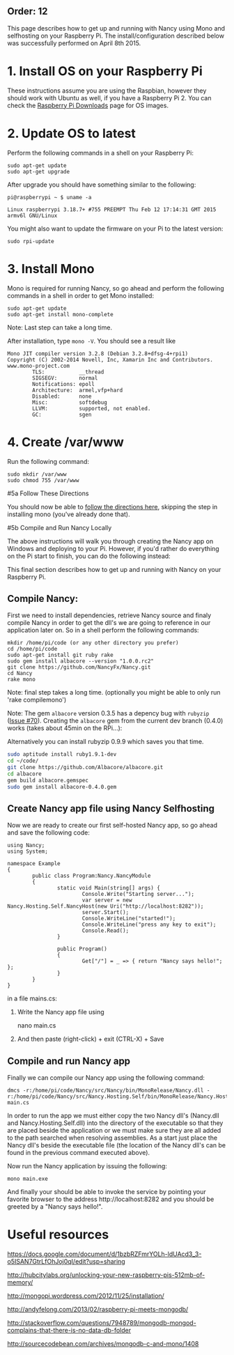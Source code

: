 Order: 12
---
This page describes how to get up and running with Nancy using Mono and selfhosting on your Raspberry Pi.
The install/configuration described below was successfully performed on April 8th 2015.

# 1. Install OS on your Raspberry Pi

These instructions assume you are using the Raspbian, however they should work with Ubuntu as well, if you have a Raspberry Pi 2. You can check the [Raspberry Pi Downloads](http://www.raspberrypi.org/downloads/) page for OS images.

# 2. Update OS to latest

Perform the following commands in a shell on your Raspberry Pi:

    sudo apt-get update
    sudo apt-get upgrade

After upgrade you should have something similar to the following:

    pi@raspberrypi ~ $ uname -a

    Linux raspberrypi 3.18.7+ #755 PREEMPT Thu Feb 12 17:14:31 GMT 2015 armv6l GNU/Linux

You might also want to update the firmware on your Pi to the latest version:

    sudo rpi-update

# 3. Install Mono

Mono is required for running Nancy, so go ahead and perform the following commands in a shell in order to get Mono installed:

    sudo apt-get update
    sudo apt-get install mono-complete

Note: Last step can take a long time.

After installation, type `mono -V`. You should see a result like 

    Mono JIT compiler version 3.2.8 (Debian 3.2.8+dfsg-4+rpi1)
    Copyright (C) 2002-2014 Novell, Inc, Xamarin Inc and Contributors. www.mono-project.com
            TLS:           __thread
            SIGSEGV:       normal
            Notifications: epoll
            Architecture:  armel,vfp+hard
            Disabled:      none
            Misc:          softdebug
            LLVM:          supported, not enabled.
            GC:            sgen
    

# 4. Create /var/www

Run the following command:

    sudo mkdir /var/www
    sudo chmod 755 /var/www

#5a Follow These Directions

You should now be able to [follow the directions here](https://github.com/NancyFx/Nancy/wiki/Hosting-Nancy-with-Nginx-on-Ubuntu#create-nancy-website), skipping the step in installing mono (you've already done that).

#5b Compile and Run Nancy Locally

The above instructions will walk you through creating the Nancy app on Windows and deploying to your Pi. However, if you'd rather do everything on the Pi start to finish, you can do the following instead:

This final section describes how to get up and running with Nancy on your Raspberry Pi.

## Compile Nancy:

First we need to install dependencies, retrieve Nancy source and finaly compile Nancy in order to get the dll's we are going to reference in our application later on. So in a shell perform the following commands:

    mkdir /home/pi/code (or any other directory you prefer)
    cd /home/pi/code
    sudo apt-get install git ruby rake
    sudo gem install albacore --version "1.0.0.rc2"
    git clone https://github.com/NancyFx/Nancy.git
    cd Nancy
    rake mono

Note: final step takes a long time. (optionally you might be able to only run 'rake compilemono')

Note: The gem `albacore` version 0.3.5 has a depency bug with `rubyzip` ([Issue #70](https://github.com/Albacore/albacore/issues/70)). Creating the `albacore` gem from the current dev branch (0.4.0) works (takes about 45min on the RPi...):

Alternatively you can install rubyzip 0.9.9 which saves you that time.

``` sh
sudo aptitude install ruby1.9.1-dev
cd ~/code/
git clone https://github.com/Albacore/albacore.git
cd albacore
gem build albacore.gemspec
sudo gem install albacore-0.4.0.gem
```

## Create Nancy app file using Nancy Selfhosting

Now we are ready to create our first self-hosted Nancy app, so go ahead and save the following code:

    using Nancy;
    using System;
    
    namespace Example
    {
            public class Program:Nancy.NancyModule
            {
                    static void Main(string[] args) {
                            Console.Write("Starting server...");
                            var server = new Nancy.Hosting.Self.NancyHost(new Uri("http://localhost:8282"));
                            server.Start();
                            Console.WriteLine("started!");
                            Console.WriteLine("press any key to exit");
                            Console.Read();
                    }
    
                    public Program()
                    {
                            Get["/"] = _ => { return "Nancy says hello!"; };
                    }
            }
    }

in a file mains.cs:

1. Write the Nancy app file using

    nano main.cs

2. And then paste (right-click) + exit (CTRL-X) + Save

## Compile and run Nancy app

Finally we can compile our Nancy app using the following command:

    dmcs -r:/home/pi/code/Nancy/src/Nancy/bin/MonoRelease/Nancy.dll -r:/home/pi/code/Nancy/src/Nancy.Hosting.Self/bin/MonoRelease/Nancy.Hosting.Self.dll main.cs

In order to run the app we must either copy the two Nancy dll's (Nancy.dll and Nancy.Hosting.Self.dll) into the directory of the executable so that they are placed beside the application or we must make sure they are all added to the path searched when resolving assemblies. As a start just place the Nancy dll's beside the executable file (the location of the Nancy dll's can be found in the previous command executed above). 

Now run the Nancy application by issuing the following:

    mono main.exe

And finally your should be able to invoke the service by pointing your favorite browser to the address http://localhost:8282 and you should be greeted by a "Nancy says hello!".


# Useful resources

https://docs.google.com/document/d/1bzbRZFmrYOLh-ldUAcd3_3-o5ISAN7GtrLfOhJoj0qI/edit?usp=sharing

http://hubcitylabs.org/unlocking-your-new-raspberry-pis-512mb-of-memory/

http://mongopi.wordpress.com/2012/11/25/installation/

http://andyfelong.com/2013/02/raspberry-pi-meets-mongodb/

http://stackoverflow.com/questions/7948789/mongodb-mongod-complains-that-there-is-no-data-db-folder

http://sourcecodebean.com/archives/mongodb-c-and-mono/1408


